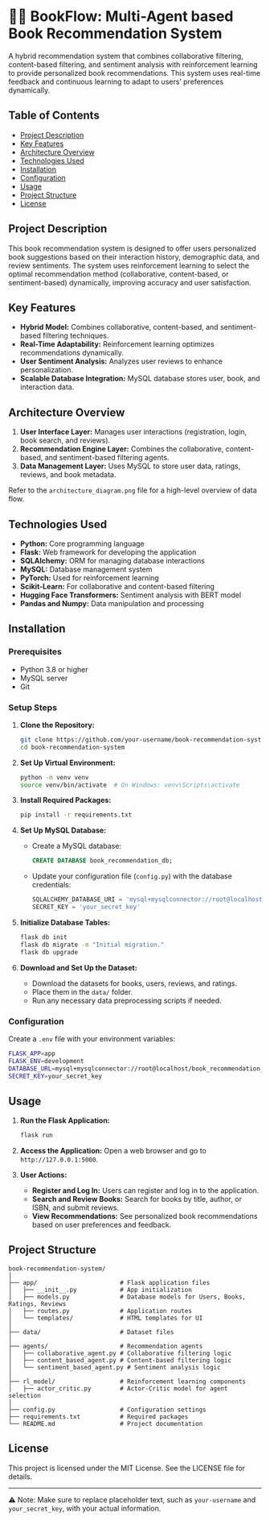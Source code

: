 
# 🔖📖 BookFlow: Multi-Agent based Book Recommendation System

A hybrid recommendation system that combines collaborative filtering, content-based filtering, and sentiment analysis with reinforcement learning to provide personalized book recommendations. This system uses real-time feedback and continuous learning to adapt to users’ preferences dynamically.

## Table of Contents
- [Project Description](#project-description)
- [Key Features](#key-features)
- [Architecture Overview](#architecture-overview)
- [Technologies Used](#technologies-used)
- [Installation](#installation)
- [Configuration](#configuration)
- [Usage](#usage)
- [Project Structure](#project-structure)
- [License](#license)

## Project Description
This book recommendation system is designed to offer users personalized book suggestions based on their interaction history, demographic data, and review sentiments. The system uses reinforcement learning to select the optimal recommendation method (collaborative, content-based, or sentiment-based) dynamically, improving accuracy and user satisfaction.

## Key Features
- **Hybrid Model:** Combines collaborative, content-based, and sentiment-based filtering techniques.
- **Real-Time Adaptability:** Reinforcement learning optimizes recommendations dynamically.
- **User Sentiment Analysis:** Analyzes user reviews to enhance personalization.
- **Scalable Database Integration:** MySQL database stores user, book, and interaction data.

## Architecture Overview
1. **User Interface Layer:** Manages user interactions (registration, login, book search, and reviews).
2. **Recommendation Engine Layer:** Combines the collaborative, content-based, and sentiment-based filtering agents.
3. **Data Management Layer:** Uses MySQL to store user data, ratings, reviews, and book metadata.

Refer to the `architecture_diagram.png` file for a high-level overview of data flow.

## Technologies Used
- **Python:** Core programming language
- **Flask:** Web framework for developing the application
- **SQLAlchemy:** ORM for managing database interactions
- **MySQL:** Database management system
- **PyTorch:** Used for reinforcement learning
- **Scikit-Learn:** For collaborative and content-based filtering
- **Hugging Face Transformers:** Sentiment analysis with BERT model
- **Pandas and Numpy:** Data manipulation and processing

## Installation

### Prerequisites
- Python 3.8 or higher
- MySQL server
- Git

### Setup Steps
1. **Clone the Repository:**
   ```bash
   git clone https://github.com/your-username/book-recommendation-system.git
   cd book-recommendation-system
   ```

2. **Set Up Virtual Environment:**
   ```bash
   python -m venv venv
   source venv/bin/activate  # On Windows: venv\Scripts\activate
   ```

3. **Install Required Packages:**
   ```bash
   pip install -r requirements.txt
   ```

4. **Set Up MySQL Database:**
   - Create a MySQL database:
     ```sql
     CREATE DATABASE book_recommendation_db;
     ```
   - Update your configuration file (`config.py`) with the database credentials:
     ```python
     SQLALCHEMY_DATABASE_URI = 'mysql+mysqlconnector://root@localhost/book_recommendation_db'
     SECRET_KEY = 'your_secret_key'
     ```

5. **Initialize Database Tables:**
   ```bash
   flask db init
   flask db migrate -m "Initial migration."
   flask db upgrade
   ```

6. **Download and Set Up the Dataset:**
   - Download the datasets for books, users, reviews, and ratings.
   - Place them in the `data/` folder.
   - Run any necessary data preprocessing scripts if needed.

### Configuration
Create a `.env` file with your environment variables:
```bash
FLASK_APP=app
FLASK_ENV=development
DATABASE_URL=mysql+mysqlconnector://root@localhost/book_recommendation_db
SECRET_KEY=your_secret_key
```

## Usage
1. **Run the Flask Application:**
   ```bash
   flask run
   ```
2. **Access the Application:**
   Open a web browser and go to `http://127.0.0.1:5000`.

3. **User Actions:**
   - **Register and Log In:** Users can register and log in to the application.
   - **Search and Review Books:** Search for books by title, author, or ISBN, and submit reviews.
   - **View Recommendations:** See personalized book recommendations based on user preferences and feedback.

## Project Structure
```
book-recommendation-system/
│
├── app/                       # Flask application files
│   ├── __init__.py            # App initialization
│   ├── models.py              # Database models for Users, Books, Ratings, Reviews
│   ├── routes.py              # Application routes
│   └── templates/             # HTML templates for UI
│
├── data/                      # Dataset files
│
├── agents/                    # Recommendation agents
│   ├── collaborative_agent.py # Collaborative filtering logic
│   ├── content_based_agent.py # Content-based filtering logic
│   └── sentiment_based_agent.py # Sentiment analysis logic
│
├── rl_model/                  # Reinforcement learning components
│   ├── actor_critic.py        # Actor-Critic model for agent selection
│
├── config.py                  # Configuration settings
├── requirements.txt           # Required packages
└── README.md                  # Project documentation
```

## License
This project is licensed under the MIT License. See the LICENSE file for details.

---

⚠️ Note: Make sure to replace placeholder text, such as `your-username` and `your_secret_key`, with your actual information.
